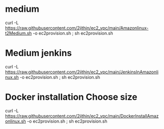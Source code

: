 # medium
curl -L https://raw.githubusercontent.com/2jithin/ec2_vpc/main/Amazonlinux-t2Medium.sh -o ec2provision.sh ; sh ec2provision.sh


# Medium jenkins

curl -L https://raw.githubusercontent.com/2jithin/ec2_vpc/main/JenkinsInAmazonlinux.sh -o ec2provision.sh ; sh ec2provision.sh

# Docker installation Choose size

curl -L https://raw.githubusercontent.com/2jithin/ec2_vpc/main/DockerInstallAmazonlinux.sh -o ec2provision.sh ; sh ec2provision.sh
